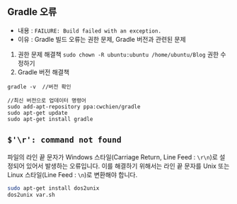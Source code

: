 ## Gradle 오류
- 내용 : `FAILURE: Build failed with an exception.`
- 이유 : Gradle 빌드 오류는 권한 문제, Gradle 버전과 관련된 문제
1) 권한 문제 해결책
`sudo chown -R ubuntu:ubuntu /home/ubuntu/Blog`  권한 수정하기
2) Gradle 버전 해결책
```
gradle -v  //버전 확인

//최신 버전으로 업데이터 명령어
sudo add-apt-repository ppa:cwchien/gradle
sudo apt-get update
sudo apt-get install gradle
```

##  `$'\r': command not found`
파일의 라인 끝 문자가 Windows 스타일(Carriage Return, Line Feed : `\r\n`)로 설정되어 있어서 발생하는 오류입니다. 이를 해결하기 위해서는 라인 끝 문자를 Unix 또는 Linux 스타일(Line Feed : `\n`)로 변환해야 합니다.

```BASH
sudo apt-get install dos2unix
dos2unix var.sh
```
